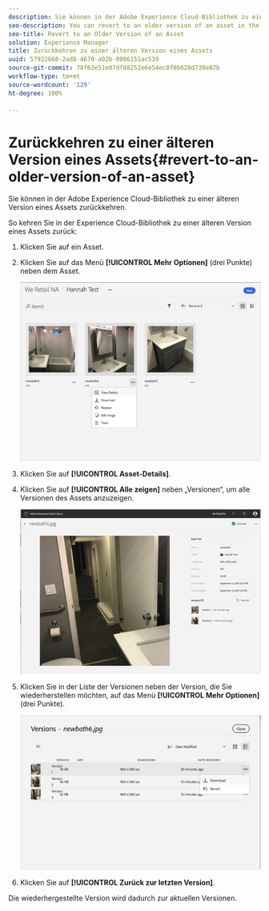 ```yaml
---
description: Sie können in der Adobe Experience Cloud-Bibliothek zu einer älteren Version eines Assets zurückkehren.
seo-description: You can revert to an older version of an asset in the Adobe Experience Cloud Library.
seo-title: Revert to an Older Version of an Asset
solution: Experience Manager
title: Zurückkehren zu einer älteren Version eines Assets
uuid: 57922668-2ad8-4670-a02b-0086151ac539
source-git-commit: 78f62e51e07df88252e6e54ec8f0b620d739e07b
workflow-type: tm+mt
source-wordcount: '129'
ht-degree: 100%

---
```



# Zurückkehren zu einer älteren Version eines Assets{#revert-to-an-older-version-of-an-asset}

Sie können in der Adobe Experience Cloud-Bibliothek zu einer älteren Version eines Assets zurückkehren.

So kehren Sie in der Experience Cloud-Bibliothek zu einer älteren Version eines Assets zurück:

1. Klicken Sie auf ein Asset.
1. Klicken Sie auf das Menü **[!UICONTROL Mehr Optionen]** (drei Punkte) neben dem Asset.

   ![](assets/library_asset_options.png)

1. Klicken Sie auf **[!UICONTROL Asset-Details]**.
1. Klicken Sie auf **[!UICONTROL Alle zeigen]** neben „Versionen“, um alle Versionen des Assets anzuzeigen.

   ![](assets/library_details_versions.png)

1. Klicken Sie in der Liste der Versionen neben der Version, die Sie wiederherstellen möchten, auf das Menü **[!UICONTROL Mehr Optionen]** (drei Punkte).

   ![](assets/library_versions_download_revert.png)

1. Klicken Sie auf **[!UICONTROL Zurück zur letzten Version]**.

Die wiederhergestellte Version wird dadurch zur aktuellen Versionen.
